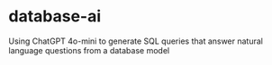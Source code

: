# database-ai
Using ChatGPT 4o-mini to generate SQL queries that answer natural language questions from a database model
